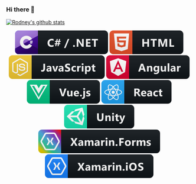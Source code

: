 ### Hi there 👋

[![Rodney's github stats](https://github-readme-stats.vercel.app/api?username=rhartzell)](https://github.com/rhartzell/github-readme-stats)


<p align="center">
  <img src="https://github.com/MikeCodesDotNET/ColoredBadges/blob/master/svg/dev/languages/csharp_dotnet.svg" alt="C# dotnet badge" style="vertical-align:top margin:6px 4px">
  <img src="https://github.com/MikeCodesDotNET/ColoredBadges/blob/master/svg/dev/languages/html.svg" alt="HTML badge" style="vertical-align:top margin:6px 4px">
  <img src="https://github.com/MikeCodesDotNET/ColoredBadges/blob/master/svg/dev/languages/js.svg" alt="JavaScript badge" style="vertical-align:top margin:6px 4px">
  <img src="https://github.com/MikeCodesDotNET/ColoredBadges/blob/master/svg/dev/frameworks/angular.svg" alt="Angular badge" style="vertical-align:top margin:6px 4px">
  <img src="https://github.com/MikeCodesDotNET/ColoredBadges/blob/master/svg/dev/frameworks/vue.svg" alt="Vue badge" style="vertical-align:top margin:6px 4px">
  <img src="https://github.com/MikeCodesDotNET/ColoredBadges/blob/master/svg/dev/frameworks/react.svg" alt="React badge" style="vertical-align:top margin:6px 4px">
  <img src="https://github.com/MikeCodesDotNET/ColoredBadges/blob/master/svg/dev/frameworks/unity.svg" alt="Unity badge" style="vertical-align:top margin:6px 4px">
  <img src="https://github.com/MikeCodesDotNET/ColoredBadges/blob/master/svg/dev/frameworks/xamarin_forms.svg" alt="Xamarin Forms badge" style="vertical-align:top margin:6px 4px">
  <img src="https://github.com/MikeCodesDotNET/ColoredBadges/blob/master/svg/dev/frameworks/xamarin_ios.svg" alt="Xamarin iOS badge" style="vertical-align:top margin:6px 4px">
</p>


<!--
**rhartzell/rhartzell** is a ✨ _special_ ✨ repository because its `README.md` (this file) appears on your GitHub profile.

Here are some ideas to get you started:

- 🔭 I’m currently working on ...
- 🌱 I’m currently learning ...
- 👯 I’m looking to collaborate on ...
- 🤔 I’m looking for help with ...
- 💬 Ask me about ...
- 📫 How to reach me: ...
- 😄 Pronouns: ...
- ⚡ Fun fact: ...
-->

